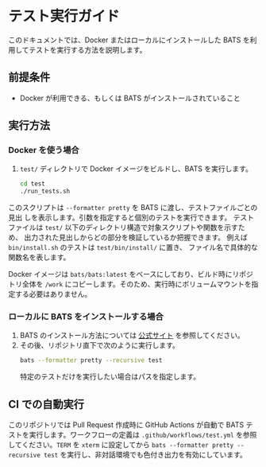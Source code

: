 # テスト実行ガイド

このドキュメントでは、Docker またはローカルにインストールした BATS を利用してテストを実行する方法を説明します。

## 前提条件
- Docker が利用できる、もしくは BATS がインストールされていること

## 実行方法
### Docker を使う場合
1. `test/` ディレクトリで Docker イメージをビルドし、BATS を実行します。
   ```sh
   cd test
   ./run_tests.sh
   ```
このスクリプトは `--formatter pretty` を BATS に渡し、テストファイルごとの見出
しを表示します。引数を指定すると個別のテストを実行できます。
テストファイルは `test/` 以下のディレクトリ構造で対象スクリプトや関数を示すため、
出力された見出しからどの部分を検証しているか把握できます。
例えば `bin/install.sh` のテストは `test/bin/install/` に置き、
ファイル名で具体的な関数名を表します。

Docker イメージは `bats/bats:latest` をベースにしており、ビルド時にリポジトリ全体を `/work` にコピーします。そのため、実行時にボリュームマウントを指定する必要はありません。

### ローカルに BATS をインストールする場合
1. BATS のインストール方法については [公式サイト](https://github.com/bats-core/bats-core) を参照してください。
2. その後、リポジトリ直下で次のように実行します。
   ```sh
   bats --formatter pretty --recursive test
   ```
   特定のテストだけを実行したい場合はパスを指定します。

## CI での自動実行

このリポジトリでは Pull Request 作成時に GitHub Actions が自動で BATS テストを実行します。ワークフローの定義は `.github/workflows/test.yml` を参照してください。`TERM` を `xterm` に設定してから `bats --formatter pretty --recursive test` を実行し、非対話環境でも色付き出力を有効にしています。

